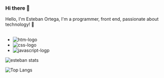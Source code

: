 ### Hi there 👋


Hello, I'm Esteban Ortega, I'm a programmer, front end, passionate about technology! :bookmark_tabs:
  <br>
  <br>
- <img src="https://img.shields.io/badge/HTML5-E34F26?style=for-the-badge&logo=html5&logoColor=white" alt=htm-logo />

- <img src="https://img.shields.io/badge/CSS3-1572B6?style=for-the-badge&logo=css3&logoColor=white" alt=css-logo />

- <img src="https://img.shields.io/badge/JavaScript-F7DF1E?style=for-the-badge&logo=javascript&logoColor=black" alt=javascript-logp />

![esteban stats](https://github-readme-stats.vercel.app/api?username=estebanortega)


![Top Langs](https://github-readme-stats.vercel.app/api/top-langs/?username=anuraghazra&size_weight=0.5&count_weight=0.5)

